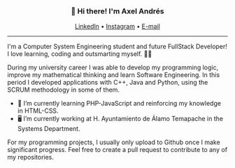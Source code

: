 <h3 align="center">👋 Hi there! I'm Axel Andrés</h3>
<p align="center">
  <a href="https://www.linkedin.com/in/axel-andr%C3%A9s-cruz-c%C3%B3rdova-503229250/">Linkedln</a> •
  <a href="https://instagram.com/axlkun">Instagram</a> •
  <a href="mailto:axelcruz.dev@gmail.com">E-mail</a>
</p>

---
I'm a Computer System Engineering student and future FullStack Developer! I love learning, coding and outsmarting myself. 🙋‍♂️

During my university career I was able to develop my programming logic, improve my mathematical thinking and learn Software Engineering. In this period I developed applications with C++, Java and Python, using the SCRUM methodology in some of them.

- 🧠 I’m currently learning PHP-JavaScript and reinforcing my knowledge in HTML-CSS.
- 🖥 I’m currently working at H. Ayuntamiento de Álamo Temapache in the Systems Department.

For my programming projects, I usually only upload to Github once I make significant progress. Feel free to create a pull request to contribute to any of my repositories.
